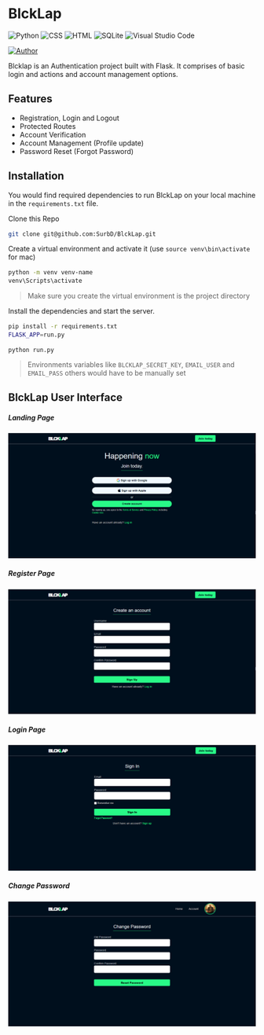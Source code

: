 # BlckLap

![Python](https://img.shields.io/badge/Python-14354C.svg?logo=python&logoColor=white) ![CSS](https://img.shields.io/badge/CSS-1572B6.svg?logo=css3&logoColor=white) ![HTML](https://img.shields.io/badge/HTML-E34F26.svg?logo=html5&logoColor=white) ![SQLite](https://img.shields.io/badge/SQLite-07405e.svg?logo=sqlite&logoColor=white) ![Visual Studio Code](https://img.shields.io/badge/Visual%20Studio%20Code-0078d7.svg?logo=visual-studio-code&logoColor=white)

[![Author](https://img.shields.io/badge/Author-PyDevyn-orange)](https://github.com/surbd)

Blcklap is an Authentication project built with Flask. It comprises of basic login and actions and account management options.

## Features

- Registration, Login and Logout
- Protected Routes
- Account Verification
- Account Management (Profile update)
- Password Reset (Forgot Password)



## Installation

You would find required dependencies to run BlckLap on your local machine in the `requirements.txt` file.

Clone this Repo
```sh
git clone git@github.com:SurbD/BlckLap.git
```
Create a virtual environment and activate it (use `source venv\bin\activate` for mac)
```sh
python -m venv venv-name
venv\Scripts\activate
```
> Make sure you create the virtual environment is the project directory

Install the dependencies and start the server.

```sh
pip install -r requirements.txt
FLASK_APP=run.py
```
```
python run.py
```
> Environments variables like `BLCKLAP_SECRET_KEY`, `EMAIL_USER`
> and `EMAIL_PASS` others would have to be manually set

## BlckLap User Interface

##### Landing Page
![BlckLap Landing Page](flaskapp/static/images/blcklap-landing-page.png)
##### Register Page
![BlckLap Register Page](flaskapp/static/images/blcklap-register.png)
##### Login Page
![BlckLap Login Page](flaskapp/static/images/blcklap-login.png)
##### Change Password
![BlckLap Change Password Page](flaskapp/static/images/blcklap-change-password.png)